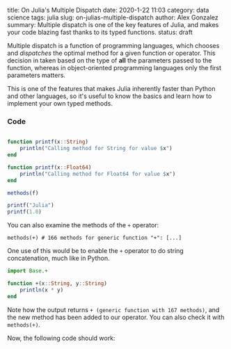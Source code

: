 title: On Julia's Multiple Dispatch
date: 2020-1-22 11:03
category: data science
tags: julia
slug: on-julias-multiple-dispatch
author: Alex Gonzalez
summary: Multiple dispatch is one of the key features of Julia, and makes your code blazing fast thanks to its typed functions.
status: draft


Multiple dispatch is a function of programming languages, which chooses and _dispatches_ the optimal method for a given function or operator. This decision in taken based on the type of __all__ the parameters passed to the function, whereas in object-oriented programming languages only the first parameters matters.

This is one of the features that makes Julia inherently faster than Python and other languages, so it's useful to know the basics and learn how to implement your own typed methods.

### Code

```julia

function printf(x::String)
    println("Calling method for String for value $x")
end

function printf(x::Float64)
    println("Calling method for Float64 for value $x")
end

methods(f) 

printf("Julia")
printf(1.0)
```

You can also examine the methods of the `+` operator:

```
methods(+) # 166 methods for generic function "+": [...]
```

One use of this would be to enable the `+` operator to do string concatenation, much like in Python.

```julia
import Base.+

function +(x::String, y::String)
    println(x * y)
end
```

Note how the output returns `+ (generic function with 167 methods)`, and the new method has been added to our operator. You can also check it with `methods(+)`.

Now, the following code should work:

```

```